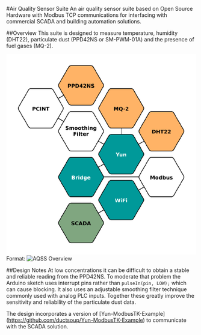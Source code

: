 #Air Quality Sensor Suite
An air quality sensor suite based on Open Source Hardware with Modbus TCP communications for interfacing with commercial SCADA and building automation solutions.

##Overview
This suite is designed to measure temperature, humidity (DHT22), particulate dust (PPD42NS or SM-PWM-01A) and the presence of fuel gases (MQ-2).

![AQSS Overview](/images/osh.png)
Format: ![AQSS Overview](url)

##Design Notes
At low concentrations it can be difficult to obtain a stable and reliable reading from the PPD42NS. To moderate that problem the Arduino sketch uses interrupt pins rather than `pulseIn(pin, LOW);` which can cause blocking. It also uses an adjustable smoothing filter technique commonly used with analog PLC inputs. Together these greatly improve the sensitivity and reliability of the particulate dust data.

The design incorporates a version of [Yun-ModbusTK-Example] (https://github.com/ductsoup/Yun-ModbusTK-Example) to communicate with the SCADA solution. 
